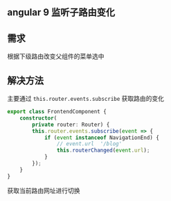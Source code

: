 ## angular 9 监听子路由变化

## 需求

根据下级路由改变父组件的菜单选中

## 解决方法

主要通过 `this.router.events.subscribe` 获取路由的变化

```ts
export class FrontendComponent {
    constructor(
        private router: Router) {
        this.router.events.subscribe(event => {
            if (event instanceof NavigationEnd) {
                // event.url  '/blog'
                this.routerChanged(event.url);
            }
        });
    }
}
```

获取当前路由网址进行切换